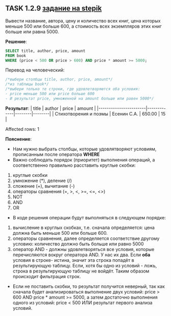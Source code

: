 ## TASK 1.2.9 [задание на stepik](https://stepik.org/lesson/297509/step/9?unit=279269)
Вывести название, автора,  цену  и количество всех книг, цена которых меньше 500 или больше 600, а стоимость всех экземпляров этих книг больше или равна 5000.

**Решение**:

```SQL
SELECT title, author, price, amount
FROM book
WHERE (price < 500 OR price > 600) AND price * amount >= 5000;
```

Перевод на человеческий:
```SQL
/*выбери столбцы title, author, price, amount*/
/*из таблицы book*/
/*выбери только те строки, где удовлетворяются оба условия:
- price меньше 500 или price больше 600
- И результат price, умноженной на amount больше или равен 5000*/
```

**Результат**:
| title                 | author      | price  | amount |
|-----------------------|-------------|--------|--------|
| Стихотворения и поэмы | Есенин С.А. | 650.00 | 15     |

Affected rows: 1

**Пояснение**:
- Нам нужно выбрать столбцы, которые удовлятворяют условиям, прописанным после оператора **WHERE**
- Важно соблюдать порядок (приоритет) выполнения операций, а соответственно правильно расставить круглые скобки:
1. круглые скобки
2. умножение  (*),  деление (/)
3. сложение  (+), вычитание (-)
4. операторы сравнения (=, >, <, >=, <=, <>)
5. NOT
6. AND
7. OR
 
- В коде решения операции будут выполняться в следующем порядке:
1. вычисление в круглых скобках, т.е. сначала определяется: цена должна быть меньше 500 или больше 600.
2. операторы сравнения, далее определяется соответствие другому условию: количество должно быть больше или равно 5000
3. оператор AND - должны удовлетворяться все условия, которые перечисляются вокруг оператора AND. У нас их два. Если **оба** условия в строке- истина,
  значит эта строка попадёт в результирующую таблицу. Если, хотя бы одно из условий - ложь, строка в результирующую таблицу не войдёт.
  Таким образом происходит фильтрация строк.
- Если не поставить скобки, то результат получится неверный, так как сначала будет анализироваться выполнение двух условий: price > 600 AND price * amount >= 5000,
  а затем достаточно выполнения одного из условий: price < 500 ИЛИ результат первого анализа условий.
